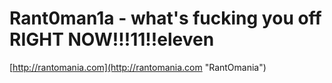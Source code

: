 # Rant0man1a - what's fucking you off RIGHT NOW!!!11!!eleven

[http://rantomania.com](http://rantomania.com "RantOmania")
